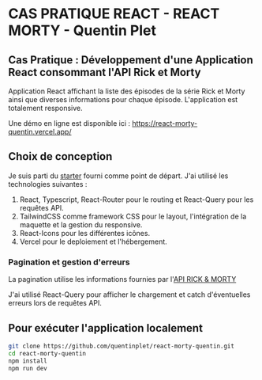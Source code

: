# CAS PRATIQUE REACT - REACT MORTY - Quentin Plet

## Cas Pratique : Développement d'une Application React consommant l'API Rick et Morty

Application React affichant la liste des épisodes de la série Rick et Morty ainsi que diverses informations pour chaque épisode. L'application est totalement responsive.

Une démo en ligne est disponible ici : https://react-morty-quentin.vercel.app/

## Choix de conception

Je suis parti du [starter](https://github.com/William29302/react-morty-starter) fourni comme point de départ.
J'ai utilisé les technologies suivantes :

1. React, Typescript, React-Router pour le routing et React-Query pour les requêtes API.
2. TailwindCSS comme framework CSS pour le layout, l'intégration de la maquette et la gestion du responsive.
3. React-Icons pour les différentes icônes.
4. Vercel pour le deploiement et l'hébergement.

### Pagination et gestion d'erreurs

La pagination utilise les informations fournies par l'[API RICK & MORTY](https://rickandmortyapi.com/documentation/#rest)

J'ai utilisé React-Query pour afficher le chargement et catch d'éventuelles erreurs lors de requêtes API.

## Pour exécuter l'application localement

```bash
git clone https://github.com/quentinplet/react-morty-quentin.git
cd react-morty-quentin
npm install
npm run dev
```

